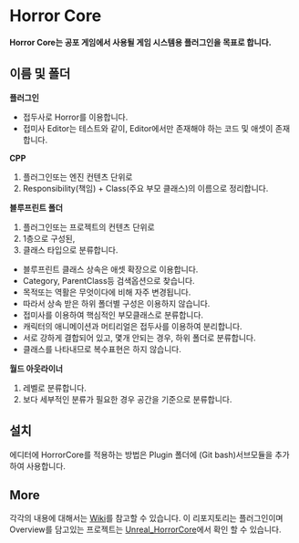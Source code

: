 # Horror Core

**Horror Core는 공포 게임에서 사용될 게임 시스템용 플러그인을 목표로 합니다.**

## 이름 및 폴더

**플러그인**
* 접두사로 Horror를 이용합니다.
* 접미사 Editor는 테스트와 같이, Editor에서만 존재해야 하는 코드 및 애셋이 존재합니다.

**CPP**

1. 플러그인또는 엔진 컨텐츠 단위로
2. Responsibility(책임) + Class(주요 부모 클래스)의 이름으로 정리합니다.

**블루프린트 폴더**

1. 플러그인또는 프로젝트의 컨텐츠 단위로
2. 1층으로 구성된, 
3. 클래스 타입으로 분류합니다.

* 블루프린트 클래스 상속은 애셋 확장으로 이용합니다.
* Category, ParentClass등 검색옵션으로 찾습니다.
* 목적또는 역활은 무엇이다에 비해 자주 변경됩니다.
* 따라서 상속 받은 하위 폴더별 구성은 이용하지 않습니다.
* 접미사를 이용하여 핵심적인 부모클래스로 분류합니다.
* 캐릭터의 애니메이션과 머티리얼은 접두사를 이용하여 분리합니다.
* 서로 강하게 결합되어 있고, 몇개 안되는 경우, 하위 폴더로 분류합니다.
* 클래스를 나타내므로 복수표현은 하지 않습니다.

**월드 아웃라이너**

1. 레벨로 분류합니다.
2. 보다 세부적인 분류가 필요한 경우 공간을 기준으로 분류합니다. 

## 설치

에디터에 HorrorCore를 적용하는 방법은 Plugin 폴더에 (Git bash)서브모듈을 추가하여 사용합니다.

## More

각각의 내용에 대해서는 [Wiki](https://github.com/kbmhansungb/UnrealPlugin_HorrorCore/wiki)를 참고할 수 있습니다. 이 리포지토리는 플러그인이며 Overview를 담고있는 프로젝트는 [Unreal_HorrorCore](https://github.com/kbmhansungb/Unreal_HorrorCore)에서 확인 할 수 있습니다.
